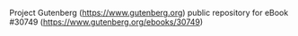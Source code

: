 Project Gutenberg (https://www.gutenberg.org) public repository for eBook #30749 (https://www.gutenberg.org/ebooks/30749)
